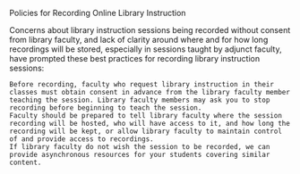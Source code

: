 Policies for Recording Online Library Instruction

Concerns about library instruction sessions being recorded without consent from library faculty, and lack of clarity around where and for how long recordings will be stored, especially in sessions taught by adjunct faculty, have prompted these best practices for recording library instruction sessions:

    Before recording, faculty who request library instruction in their classes must obtain consent in advance from the library faculty member teaching the session. Library faculty members may ask you to stop recording before beginning to teach the session.
    Faculty should be prepared to tell library faculty where the session recording will be hosted, who will have access to it, and how long the recording will be kept, or allow library faculty to maintain control of and provide access to recordings.
    If library faculty do not wish the session to be recorded, we can provide asynchronous resources for your students covering similar content.
